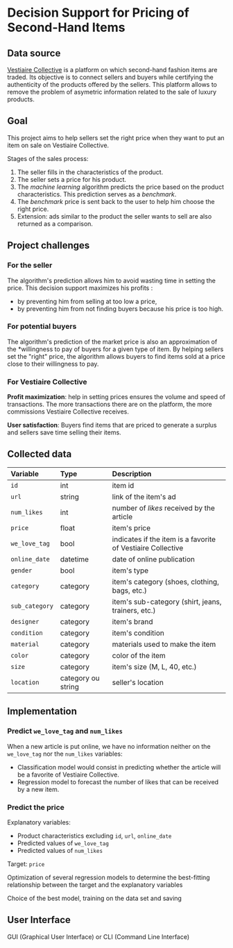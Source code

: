 # Decision Support for Pricing of Second-Hand Items


## Data source


[Vestiaire Collective](https://fr.vestiairecollective.com/) is a platform on which second-hand fashion items are traded. Its objective is to connect sellers and buyers while certifying the authenticity of the products offered by the sellers. This platform allows to remove the problem of asymetric information related to the sale of luxury products.


## Goal 

This project aims to help sellers set the right price when they want to put an item on sale on Vestiaire Collective.

Stages of the sales process:

1. The seller fills in the characteristics of the product.
2. The seller sets a price for his product.
3. The *machine learning* algorithm predicts the price based on the product characteristics. This prediction serves as a *benchmark*.
4. The *benchmark* price is sent back to the user to help him choose the right price. 
5. Extension: ads similar to the product the seller wants to sell are also returned as a comparison.



## Project challenges


### For the seller 

The algorithm's prediction allows him to avoid wasting time in setting the price. This decision support maximizes his profits :
- by preventing him from selling at too low a price, 
- by preventing him from not finding buyers because his price is too high.


### For potential buyers

The algorithm's prediction of the market price is also an approximation of the *willingness to pay of buyers for a given type of item. By helping sellers set the "right" price, the algorithm allows buyers to find items sold at a price close to their willingness to pay.

### For Vestiaire Collective 

**Profit maximization**: help in setting prices ensures the volume and speed of transactions. The more transactions there are on the platform, the more commissions Vestiaire Collective receives.

**User satisfaction**: Buyers find items that are priced to generate a surplus and sellers save time selling their items.


## Collected data  


| Variable   |      Type      | Description    |
|:---------- |:------------- |:------------- |
| `id`         |  int        | item id               | 
| `url`        |   string    | link of the item's ad             | 
| `num_likes`   | int  | number of *likes* received by the article               | 
| `price` | float | item's price |
| `we_love_tag` | bool | indicates if the item is a favorite of Vestiaire Collective |
| `online_date` | datetime | date of online publication | 
| `gender` | bool | item's type | 
| `category` | category | item's category (shoes, clothing, bags, etc.) | 
|  `sub_category` | category | item's sub-category (shirt, jeans, trainers, etc.) | 
| `designer` | category | item's brand | 
| `condition` | category | item's condition |
| `material` | category | materials used to make the item | 
| `color` | category | color of the item | 
| `size` | category | item's size (M, L, 40, etc.) | 
| `location` | category ou string | seller's location | 


## Implementation 

### Predict `we_love_tag` and `num_likes`

When a new article is put online, we have no information neither on the `we_love_tag` nor the `num_likes` variables: 

- Classification model would consist in predicting whether the article will be a favorite of Vestiaire Collective.
- Regression model to forecast the number of likes that can be received by a new item. 

### Predict the price

Explanatory variables:

- Product characteristics excluding `id`, `url`, `online_date`
- Predicted values of `we_love_tag` 
- Predicted values of `num_likes`

Target: `price`

Optimization of several regression models to determine the best-fitting relationship between the target and the explanatory variables

Choice of the best model, training on the data set and saving

## User Interface

GUI (Graphical User Interface) or CLI (Command Line Interface)



